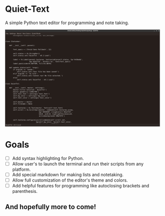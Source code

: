 # Quiet-Text
A simple Python text editor for programming and note taking. 

<img src="images/picture_of_app.png" alt="there should be an image here...">

# Goals

- [ ] Add syntax highlighting for Python.
- [ ] Allow user's to launch the terminal and run their scripts from any platform.
- [ ] Add special markdown for making lists and notetaking.
- [ ] Allow full customization of the editor's theme and colors.
- [ ] Add helpful features for programming like autoclosing brackets and parenthesis.

## And hopefully more to come!
